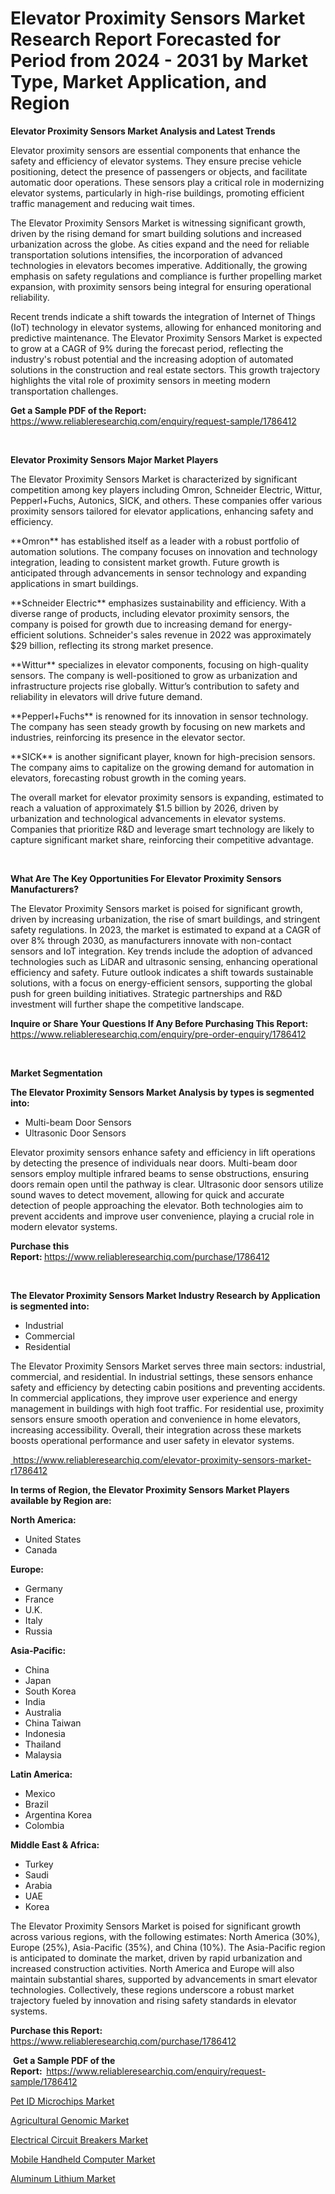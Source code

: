 <p><h1>Elevator Proximity Sensors Market Research Report Forecasted for Period from 2024 -  2031 by Market Type, Market Application, and Region</h1></p><p><strong>Elevator Proximity Sensors Market Analysis and Latest Trends</strong></p>
<p><p>Elevator proximity sensors are essential components that enhance the safety and efficiency of elevator systems. They ensure precise vehicle positioning, detect the presence of passengers or objects, and facilitate automatic door operations. These sensors play a critical role in modernizing elevator systems, particularly in high-rise buildings, promoting efficient traffic management and reducing wait times.</p><p>The Elevator Proximity Sensors Market is witnessing significant growth, driven by the rising demand for smart building solutions and increased urbanization across the globe. As cities expand and the need for reliable transportation solutions intensifies, the incorporation of advanced technologies in elevators becomes imperative. Additionally, the growing emphasis on safety regulations and compliance is further propelling market expansion, with proximity sensors being integral for ensuring operational reliability.</p><p>Recent trends indicate a shift towards the integration of Internet of Things (IoT) technology in elevator systems, allowing for enhanced monitoring and predictive maintenance. The Elevator Proximity Sensors Market is expected to grow at a CAGR of 9% during the forecast period, reflecting the industry's robust potential and the increasing adoption of automated solutions in the construction and real estate sectors. This growth trajectory highlights the vital role of proximity sensors in meeting modern transportation challenges.</p></p>
<p><strong>Get a Sample PDF of the Report:&nbsp;</strong> <a href="https://www.reliableresearchiq.com/enquiry/request-sample/1786412?utm_campaign=103&utm_medium=2&utm_source=Github&utm_content=ia&utm_term=19122024&utm_id=elevator-proximity-sensors">https://www.reliableresearchiq.com/enquiry/request-sample/1786412</a></p>
<p>&nbsp;</p>
<p><strong>Elevator Proximity Sensors Major Market Players</strong></p>
<p><p>The Elevator Proximity Sensors Market is characterized by significant competition among key players including Omron, Schneider Electric, Wittur, Pepperl+Fuchs, Autonics, SICK, and others. These companies offer various proximity sensors tailored for elevator applications, enhancing safety and efficiency.</p><p>**Omron** has established itself as a leader with a robust portfolio of automation solutions. The company focuses on innovation and technology integration, leading to consistent market growth. Future growth is anticipated through advancements in sensor technology and expanding applications in smart buildings.</p><p>**Schneider Electric** emphasizes sustainability and efficiency. With a diverse range of products, including elevator proximity sensors, the company is poised for growth due to increasing demand for energy-efficient solutions. Schneider's sales revenue in 2022 was approximately $29 billion, reflecting its strong market presence.</p><p>**Wittur** specializes in elevator components, focusing on high-quality sensors. The company is well-positioned to grow as urbanization and infrastructure projects rise globally. Wittur’s contribution to safety and reliability in elevators will drive future demand.</p><p>**Pepperl+Fuchs** is renowned for its innovation in sensor technology. The company has seen steady growth by focusing on new markets and industries, reinforcing its presence in the elevator sector. </p><p>**SICK** is another significant player, known for high-precision sensors. The company aims to capitalize on the growing demand for automation in elevators, forecasting robust growth in the coming years.</p><p>The overall market for elevator proximity sensors is expanding, estimated to reach a valuation of approximately $1.5 billion by 2026, driven by urbanization and technological advancements in elevator systems. Companies that prioritize R&D and leverage smart technology are likely to capture significant market share, reinforcing their competitive advantage.</p></p>
<p>&nbsp;</p>
<p><strong>What Are The Key Opportunities For Elevator Proximity Sensors Manufacturers?</strong></p>
<p><p>The Elevator Proximity Sensors market is poised for significant growth, driven by increasing urbanization, the rise of smart buildings, and stringent safety regulations. In 2023, the market is estimated to expand at a CAGR of over 8% through 2030, as manufacturers innovate with non-contact sensors and IoT integration. Key trends include the adoption of advanced technologies such as LiDAR and ultrasonic sensing, enhancing operational efficiency and safety. Future outlook indicates a shift towards sustainable solutions, with a focus on energy-efficient sensors, supporting the global push for green building initiatives. Strategic partnerships and R&D investment will further shape the competitive landscape.</p></p>
<p><strong>Inquire or Share Your Questions If Any Before Purchasing This Report:</strong> <a href="https://www.reliableresearchiq.com/enquiry/pre-order-enquiry/1786412?utm_campaign=103&utm_medium=2&utm_source=Github&utm_content=ia&utm_term=19122024&utm_id=elevator-proximity-sensors">https://www.reliableresearchiq.com/enquiry/pre-order-enquiry/1786412</a></p>
<p>&nbsp;</p>
<p><strong>Market Segmentation</strong></p>
<p><strong>The Elevator Proximity Sensors Market Analysis by types is segmented into:</strong></p>
<p><ul><li>Multi-beam Door Sensors</li><li>Ultrasonic Door Sensors</li></ul></p>
<p><p>Elevator proximity sensors enhance safety and efficiency in lift operations by detecting the presence of individuals near doors. Multi-beam door sensors employ multiple infrared beams to sense obstructions, ensuring doors remain open until the pathway is clear. Ultrasonic door sensors utilize sound waves to detect movement, allowing for quick and accurate detection of people approaching the elevator. Both technologies aim to prevent accidents and improve user convenience, playing a crucial role in modern elevator systems.</p></p>
<p><strong>Purchase this Report:&nbsp;</strong><a href="https://www.reliableresearchiq.com/purchase/1786412?utm_campaign=103&utm_medium=2&utm_source=Github&utm_content=ia&utm_term=19122024&utm_id=elevator-proximity-sensors">https://www.reliableresearchiq.com/purchase/1786412</a></p>
<p>&nbsp;</p>
<p><strong>The Elevator Proximity Sensors Market Industry Research by Application is segmented into:</strong></p>
<p><ul><li>Industrial</li><li>Commercial</li><li>Residential</li></ul></p>
<p><p>The Elevator Proximity Sensors Market serves three main sectors: industrial, commercial, and residential. In industrial settings, these sensors enhance safety and efficiency by detecting cabin positions and preventing accidents. In commercial applications, they improve user experience and energy management in buildings with high foot traffic. For residential use, proximity sensors ensure smooth operation and convenience in home elevators, increasing accessibility. Overall, their integration across these markets boosts operational performance and user safety in elevator systems.</p></p>
<p><a href="https://www.reliableresearchiq.com/elevator-proximity-sensors-market-r1786412?utm_campaign=103&utm_medium=2&utm_source=Github&utm_content=ia&utm_term=19122024&utm_id=elevator-proximity-sensors">&nbsp;https://www.reliableresearchiq.com/elevator-proximity-sensors-market-r1786412</a></p>
<p><strong>In terms of Region, the Elevator Proximity Sensors Market Players available by Region are:</strong></p>
<p>
    <p> <strong> North America: </strong>
        <ul>
            <li>United States</li>
            <li>Canada</li>
        </ul>
        </p> 
    <p> <strong> Europe: </strong>
        <ul>
            <li>Germany</li>
            <li>France</li>
            <li>U.K.</li>
            <li>Italy</li>
            <li>Russia</li>
        </ul>
        </p> 
    <p> <strong> Asia-Pacific: </strong>
        <ul>
            <li>China</li>
            <li>Japan</li>
            <li>South Korea</li>
            <li>India</li>
            <li>Australia</li>
            <li>China Taiwan</li>
            <li>Indonesia</li>
            <li>Thailand</li>
            <li>Malaysia</li>
        </ul>
        </p> 
    <p> <strong> Latin America: </strong>
        <ul>
            <li>Mexico</li>
            <li>Brazil</li>
            <li>Argentina Korea</li>
            <li>Colombia</li>
        </ul>
        </p> 
    <p> <strong> Middle East & Africa: </strong>
        <ul>
            <li>Turkey</li>
            <li>Saudi</li>
            <li>Arabia</li>
            <li>UAE</li>
            <li>Korea</li>
        </ul>
    </p>
    </p>
<p><p>The Elevator Proximity Sensors Market is poised for significant growth across various regions, with the following estimates: North America (30%), Europe (25%), Asia-Pacific (35%), and China (10%). The Asia-Pacific region is anticipated to dominate the market, driven by rapid urbanization and increased construction activities. North America and Europe will also maintain substantial shares, supported by advancements in smart elevator technologies. Collectively, these regions underscore a robust market trajectory fueled by innovation and rising safety standards in elevator systems.</p></p>
<p><strong>Purchase this Report: </strong><a href="https://www.reliableresearchiq.com/purchase/1786412?utm_campaign=103&utm_medium=2&utm_source=Github&utm_content=ia&utm_term=19122024&utm_id=elevator-proximity-sensors">https://www.reliableresearchiq.com/purchase/1786412</a></p>
<p>&nbsp;<strong>Get a Sample PDF of the Report:&nbsp;&nbsp;</strong><a href="https://www.reliableresearchiq.com/enquiry/request-sample/1786412?utm_campaign=103&utm_medium=2&utm_source=Github&utm_content=ia&utm_term=19122024&utm_id=elevator-proximity-sensors">https://www.reliableresearchiq.com/enquiry/request-sample/1786412</a></p>
<p><strong></strong></p>
<p><p><a href="https://www.linkedin.com/pulse/in-depth-understanding-pet-id-microchips-market-size-gyoye?utm_campaign=103&utm_medium=2&utm_source=Github&utm_content=ia&utm_term=19122024&utm_id=elevator-proximity-sensors">Pet ID Microchips Market</a></p><p><a href="https://github.com/ilonaenterline65/Market-Research-Report-List-1/blob/main/agricultural-genomic-market.md?utm_campaign=103&utm_medium=2&utm_source=Github&utm_content=ia&utm_term=19122024&utm_id=elevator-proximity-sensors">Agricultural Genomic Market</a></p><p><a href="https://www.linkedin.com/pulse/electrical-circuit-breakers-market-research-report-identifying-axcdf?utm_campaign=103&utm_medium=2&utm_source=Github&utm_content=ia&utm_term=19122024&utm_id=elevator-proximity-sensors">Electrical Circuit Breakers Market</a></p><p><a href="https://www.linkedin.com/pulse/transforming-connectivity-exploring-mobile-handheld-computer-zkxzf?utm_campaign=103&utm_medium=2&utm_source=Github&utm_content=ia&utm_term=19122024&utm_id=elevator-proximity-sensors">Mobile Handheld Computer Market</a></p><p><a href="https://www.linkedin.com/pulse/a-mkt-nova-vc8zf?utm_campaign=103&utm_medium=2&utm_source=Github&utm_content=ia&utm_term=19122024&utm_id=elevator-proximity-sensors">Aluminum Lithium Market</a></p></p>
